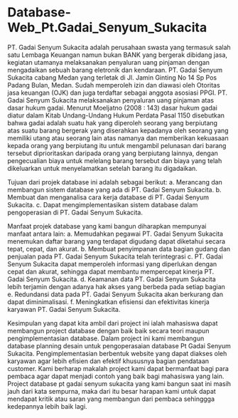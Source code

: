 # Database-Web_Pt.Gadai_Senyum_Sukacita
PT. Gadai Senyum Sukacita adalah perusahaan swasta yang termasuk salah satu Lembaga Keuangan namun bukan BANK yang bergerak dibidang jasa, kegiatan utamanya melaksanakan penyaluran uang pinjaman dengan mengadaikan sebuah barang eletronik dan kendaraan. PT. Gadai Senyum Sukacita cabang Medan yang terletak di Jl. Jamin Ginting No 14 Sp Pos Padang Bulan, Medan. Sudah memperoleh izin dan diawasi oleh Otoritas jasa keuangan (OJK) dan juga terdaftar sebagai anggota asosiasi PPGI. PT. Gadai Senyum Sukacita melaksanakan penyaluran uang pinjaman atas dasar hukum gadai. Menurut Moeljatno (2008 : 143) dasar hukum gadai diatur dalam Kitab Undang-Undang Hukum Perdata Pasal 1150 disebutkan bahwa gadai adalah suatu hak yang diperoleh seorang yang berpiutang atas suatu barang bergerak yang diserahkan kepadanya oleh seorang yang memiliki utang atau seorang lain atas namanya dan memberikan kekuasaan kepada orang yang berpiutang itu untuk mengambil pelunasan dari barang tersebut diprioritaskan daripada orang yang berpiutang lainnya, dengan pengecualian biaya untuk melelang barang tersebut dan biaya yang telah dikeluarkan untuk menyelamatkan setelah barang itu digadaikan.

Tujuan dari projek database ini adalah sebagai berikut: 
a.	Merancang dan membangun sistem database yang ada di PT. Gadai Senyum Sukacita.
b.	Membuat dan menganalisa cara kerja database di PT. Gadai Senyum Sukacita.
c.	Dapat mengimplementasikan sistem database dalam pengoperasian di PT. Gadai Senyum Sukacita. 

Manfaat projek database  yang kami bangun diharapkan mempunyai manfaat antara lain: 
a.	Memudahkan pegawai PT. Gadai Senyum Sukacita menemukan daftar barang yang terdapat digudang dapat diketahui secara tepat, cepat, dan akurat.
b.	Membuat penyimpanan data bagian gudang dan penjualan pada PT. Gadai Senyum Sukacita telah terintegrasi
c.	PT. Gadai Senyum Sukacita dapat memperoleh informasi yang diperlukan dengan cepat dan akurat, sehingga dapat membantu mempercepat kinerja PT. Gadai Senyum Sukacita. 
d.	Keamanan data PT. Gadai Senyum Sukacita lebih terjamin dengan adanya hak akses yang berbeda pada setiap bagian
e.	Redundansi data pada PT. Gadai Senyum Sukacita akan berkurang dan dapat diminimalisasi.
f.	Meningkatkan efisiensi dan efektivitas kinerja karyawan PT. Gadai Senyum Sukacita.

Kesimpulan yang dapat kita ambil dari project ini ialah mahasiswa dapat membangun project database dengan baik baik secara teori maupun pengimplementasian database. Dalam project ini kami membangun database planning desain untuk pengoperasaian database Pt Gadai Senyum Sukacita. Pengimplementasian berbentuk website yang dapat diakses oleh karyawan agar lebih efisien dan efektif khususnya bagian pendataan customer.
Kami berharap makalah project kami dapat bermanfaat bagi para pembaca agar dapat menjadi contoh yang baik bagi mahasiswa yang lain. Project database pt gadai senyum sukacita yang kami bangun saat ini masih jauh dari kata sempurna, maka dari itu besar harapan kami untuk dapat mendapat kritik atau saran yang membangun dari pembaca sehinggga kedepannya lebih baik lagi.


